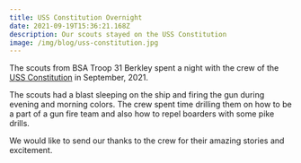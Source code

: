 ```yaml
---
title: USS Constitution Overnight
date: 2021-09-19T15:36:21.168Z
description: Our scouts stayed on the USS Constitution
image: /img/blog/uss-constitution.jpg
---
```

The scouts from BSA Troop 31 Berkley spent a night with the crew of the
<a href="https://www.navy.mil/uss-constitution/" rel="noopener">USS Constitution</a> in September, 2021.

The scouts had a blast sleeping on the ship and firing the gun during evening and morning colors. The
crew spent time drilling them on how to be a part of a gun fire team and also how to repel boarders with
some pike drills.

<script src="https://cdn.jsdelivr.net/npm/publicalbum@latest/embed-ui.min.js" async></script>
<div class="pa-gallery-player-widget" style="width:100%; height:480px; display:none;"
  data-link="https://photos.app.goo.gl/Uxs3YZk5aWHde7TJ7"
  data-title="USS Constitution Sept 2021"
  data-description="190 new photos added to shared album">
  <object data="https://lh3.googleusercontent.com/pWnWFE3xnqZ4CNZg-aryiCCtzXG-K7NPJzqRM1fq6117TEDS9mLM_PNw670EVeK2zIa96ZrFPF_vh-vmkNHJ4IzhPXm-srCgJ3p3Tc4y2e3sZ51GrJSnvnhMdfByBrsE0A-DysYZ84k=w1920-h1080"></object>
  <object data="https://lh3.googleusercontent.com/1VjUEdeDmkT0bsbrrqae55t2MrfIkuVDkZH1vPI_WB_ph3vJKK0D990eZVj3RIoEGZc0gdg4YsLPQxZDjt0MI_Tt95gzol_CvDdOel10wDu6Zwd5Ia0CvX0_ir8oLaVylN--tytuMaY=w1920-h1080"></object>
  <object data="https://lh3.googleusercontent.com/wdvSArdQjF3GJQOihWNlOUAuhOvrHS2EJr4kKIl3emYEA9QjLXn-0B-D7te_SW2mEumeBmR7bSFyfdDTQCsDAb2wsRx5XcF7hhfdJh45979ip4qi_VnjvCcXEf7DfUZhXLB3bl55XLs=w1920-h1080"></object>
  <object data="https://lh3.googleusercontent.com/K7ggj9Mcrmr3b9nmrUuCqpLNAD57TlxHpxOKLV1jRhkoBv-GPl3r-L-bmxqFfeoQXyeEma4n8A_RWJ9W8sBd1GdheoW0cYbPo2_lMZvBBXPqMZM3HoQNtRNm390XG0wOHfSPjrvXcRA=w1920-h1080"></object>
  <object data="https://lh3.googleusercontent.com/jQEuqEkyTZCi-5AhJxIu7zNYZXJ3GL3O9YvF5PyjnwjdQd1AKWThjGroETV7Y2-jWHx-1NXywkREPMeiBpMVL0Q3AB71x3sDaIaK-2yMxuMS1b_d76cV-hrmXu0-OphW1e_7JDy1Rwk=w1920-h1080"></object>
  <object data="https://lh3.googleusercontent.com/FVXtNEGYYnjD49ZnIDgbTfl32W88A9VxUpZLdOUBLwA86rT5jLWZ0Cc763UtDUWVUQgWYvXINbBLwofg60upgSOx6D4_vkvumvUP3ILh3MUPxQr0T3UTyxeqjCMlVdduKHyn_Bumw14=w1920-h1080"></object>
  <object data="https://lh3.googleusercontent.com/ycyw2hR0nmARmWbv6KkUF2x7tbU-UCvN-xhGqDLrRAmo86qh62E78nTeKs_2b6znEIOme7kHOWl8T1Xn84NfUmsmCBu6gZgSNCJ2pQJmrwTOF2-xCFdtuqJlEVNEuQEFkKDslGSVzJc=w1920-h1080"></object>
  <object data="https://lh3.googleusercontent.com/8wbZ6EDUDsUGNyAXya-Qj2CharuD5WxXsR4SZg5S22va0CFSLa5OqOtm1RCOxc31cqfSj9InYvIdGwM52rYxvPxLBvS_UU6snqxN16MhOSdPD1SioDjttPaK4HkfDEY1RNx_JDEmmZM=w1920-h1080"></object>
  <object data="https://lh3.googleusercontent.com/2WinUh-xW4g4IPDL_EHqNdiHDoJdYgfhnoz6RRvheL7pUpWvqljpXVa8qstzmSn6wfK8BPFzxN7F3q8WWIwx5MAllfioE__oefs-01znlrbf1-z005SO0iV7t7GR1p52mrrQg7aUR_A=w1920-h1080"></object>
  <object data="https://lh3.googleusercontent.com/a1PlYneMWK_v7LR-Zkbsw4K2N6hWGaQA2NhU8drTirlPBkPdPrt-6NSpQ5JLVaEWCKpgl1ezTQoHpEc5FWxr2BUcmv6XErnOaKhEfnznSLbKZPv9vxY2YFARHnr8OZ4vB9ttqn_QRSk=w1920-h1080"></object>
  <object data="https://lh3.googleusercontent.com/6aXzrBBr_7aZFumW_vXsjS2-WHxPawkVHTLTYaXA8J4VPKImNRFL2sSDtO20j1yqM3r88Tlxc1aJoUNDCy4ALCw9wt34RX_w0i2vlbYustMiiWmPvjSffd0G5vz5RoR9iQFA4r4CwEA=w1920-h1080"></object>
  <object data="https://lh3.googleusercontent.com/ZzfSaPSJWRGDUDkXNTaptrlNjh70_aYk5eKuOhMbMwXHQOsOcNfqmw2mV7AqqCDQOybfnA00Nc4icqJ4DFRT74Xl_GMEoZNj0R2v8lLdfOKMr3HqsGj9cQRsMUHFbg5IlHMg9EubHU4=w1920-h1080"></object>
  <object data="https://lh3.googleusercontent.com/hOGjPXH7O_36ir69V4QxlOAheXI1Ajff1qdbVzSowuD8EPl_cE41UNUqmTfemd-AVqRlIg6FuxyH8TDEaROkwMMT2NekmKEivxdAITeAB5NG8Mvun4aAmVw06idqX6QnfO-bggn-j0Q=w1920-h1080"></object>
  <object data="https://lh3.googleusercontent.com/pyaDXpofyCbhMkD8gqhbLrEqvQBKE4_dJAngZT-g8I8j-3jrJF8MRerhrOJjJg0mmie1jneOSIgXjD2wozj_C5cc0pAcqlOrb9UIelbFtpOLa1v1-wtHtcO0NOIpyfMfR6TKCf9i6Cg=w1920-h1080"></object>
  <object data="https://lh3.googleusercontent.com/Tdlwg_peZdeOlv60cgQ1rID4uxuc66vfeps2db5zaGGgSrcspmP3AoMTdvYOOycHzWKUALfcjiNbqQDOQ-UpAvMLifGKrq0pfpd_NZYZwZT0ufhxDfRHICr27o1O6uTJ3lCc0eN0Oq8=w1920-h1080"></object>
  <object data="https://lh3.googleusercontent.com/2dYvyKAWAAFUTdQ9M1_7BoWOSjwClOmok8bfLIg5DjfFMEcgaQsyAhRAmbRcw6oWZPAdjbLSSIkTVlLw2U48EA9paNKBWJ1mqHaYSDtsy-cUJdoWq5vAXfBmFnL-f35P3Fm1VP35owc=w1920-h1080"></object>
  <object data="https://lh3.googleusercontent.com/PvQd27n1ffeodQiDWoHwGsxwDw_nU7tkyUE2NbxnJ5eGSxfCPn-hm11ao81Z7H9MGNFpgquAiX5CxdhZFYDcVORpQn3j7VtmqoABUpI707QPvlFobY8LYZ01IJr1bSc5tRWwMhOKM4w=w1920-h1080"></object>
  <object data="https://lh3.googleusercontent.com/ygJqyRqKgbBnR4Yp5U5-2dTlaEBlIGnP6H7NKyPL4x54uUKLQ1nMyToY09zeyVAtwryrM4i0WD-0kNy_w5dOwO5PQBfMCQgT0F7RNKhnNZY8zICTMguk1Wk3hXePvOEXSIhs-4CV-7Y=w1920-h1080"></object>
  <object data="https://lh3.googleusercontent.com/9DHaUO60HDzaWt61zQ1jnIZ0U9-yjmqz9o8awythVYySpN5eDadipgTG1Ui4dXkKPe2Wrup8P6HAJuMpfnMfTPR49RIZNUqgudlpyydON5mChePB3qv8j-hVzyynYUDlDrTzZ01UN-M=w1920-h1080"></object>
  <object data="https://lh3.googleusercontent.com/b2M8zp7NFhYkpZ1nUad7Edt_-mSnkt6JJUhXOml-0Ko0RxrZ6B8Ybfi5Wnv1O6Q5cHPdzIyHulAQijhNUF2OanSHn2eUlEfn6gf6NE95PJVZFytJHSrNm6BSbbQaF5RBUOUHOFXoaak=w1920-h1080"></object>
  <object data="https://lh3.googleusercontent.com/Xcp1DsoQ1GqQ3DKOhiOiQfx3l5bt1_tpab6pHy-TqnVBRtWlqGD7-3PWpVM6wy2SN-pvGMtTfVU-lM4asCTVuaxYTWttsd5lKGss0aFPE2yhHHLk_Y539qiLNXa0E6Peu63C7mXqnL0=w1920-h1080"></object>
  <object data="https://lh3.googleusercontent.com/AxD2UO6msQ-7CRbNeq7EnMfizl8LdtihwO5TjoX2nQ-EdEQR30-3n2V59vXhopKzdxE0pphjQZGdeTEhZWdxVjXPOum-qvZG6ElPVkObrbXmndMy1DzlU9I9V9cgD5HurXXWl0C3WM0=w1920-h1080"></object>
  <object data="https://lh3.googleusercontent.com/5iVna4CpzWpemskzPMdRP7pzgaZNVN2eu7wsJ6JvNfgjVzVQAz3IyiLt6iAgbaNXq_llix2JQjYQyNnp5p07eErrczbWhXYdtnjaIThfTxz6jgVaFHod0UPqo0o3NvzlzyalBDRfi2E=w1920-h1080"></object>
  <object data="https://lh3.googleusercontent.com/ElZZ4AFDX6luPehvH7Wu7fZpM4j1iLHILhhmoUND4QOscq8zJMGexge8rMAk4qRvq8f9Evh8vkKM4uQ09Bry-KHIfvAdYymF_tYHIxKyCS9ucS1Gr7CY5UIkSXVdfHsbxuQbUwA7UVw=w1920-h1080"></object>
  <object data="https://lh3.googleusercontent.com/R3eDiy9G5o2WeUNdwsegm0fGhwkG98-CYg32jBvYKH7-53EwsiT70oz4dnWN2LfB1Ks-41b5TkZVErIvjcn27Frzi0IXV9P711JmWoTJQD89mEFem0HFnkK0cj2F9g5ibcvsdTYoyZc=w1920-h1080"></object>
  <object data="https://lh3.googleusercontent.com/CctWpeR1_dI4REstSFwMhP7T8VJxGH7TyzvWT2R6Z0WoO_a5JjiAqg1GciJFx5ItcRQxXZ6t40h98bjXwkSi3b4ofoM1GpscQeUhP0L-NqDEFg0Z5Os3-Ww12e17h5Twd6us6AGomus=w1920-h1080"></object>
  <object data="https://lh3.googleusercontent.com/KbUPEXaOWBWLRgqiBQJChddUdiQzK_vQNoYlknKxwILQHW3S5x99K27FZtmE1Hr7HVc3mxtcHemLYpfSSACzdecq1FA54ZLRHalotLOhfyNuMnI1kDfcMvixO93thDvFKgN3XkX6rO0=w1920-h1080"></object>
  <object data="https://lh3.googleusercontent.com/R-yrjghyEvDH9Ib58lwpW1dznPSl9F1dtIDgRxZYYuM_wIAMX5hRLAvn3eCCK9ym-Hoh7qlycacUoN3ZQCspSbFo0tnNYo77qmCOEw8cKSiSy8CUsWZFBVN0vQ0mo9sCf4B5QBynxpk=w1920-h1080"></object>
  <object data="https://lh3.googleusercontent.com/NVebV2qi2kZIvjyZ6qb-zAUUksgrz9-W6iagil9GbYPB1moi_vNrcdtp1P1Ry0PIeItsgkgRE88tDUiIQBSkPIYUHvYEf8wnleTegRSjEAAVv4QHRJ8wr_x2V1QNkzb2oCBfl4jvBtw=w1920-h1080"></object>
  <object data="https://lh3.googleusercontent.com/gV0EDOH5UCsyiscqlhQj3FMlZBSn6W6w-TcMfUAzsmNVeFDy-y2kX5JQOyU8laCldjCGYjCfeSoUY80Lj-LIKVNCyiVVErHtVKqRSvBbjhrcHRzjKBUpTgYARqJhRqCE7xs7e7Co0EQ=w1920-h1080"></object>
  <object data="https://lh3.googleusercontent.com/G1H9ad3hK8Il8tJOKwyNSEEKeePVwdFNABq4Y2Cbn_L_UHipWmXhEfDfWSG4GPLUTA6NCCzNT_gfkUojuSaly10Gio1DcL6LcKwr3PnUeVw74Y9My-tSUZqKObN-Q-cgLhGGfZGs5Ps=w1920-h1080"></object>
  <object data="https://lh3.googleusercontent.com/KUNaXsxL0hJbf_I59e_dkIX1iDjg5dbHGBWFN5z2T5z2gB9uLyeaNfwRs_On0BBsGXXI4rTkBd6mIRopjCOEbwyRG41-UY1WC3-XRdUIa3Ya1MF6wMMFuwehbbXGkWTBpDBPJDDjkWM=w1920-h1080"></object>
  <object data="https://lh3.googleusercontent.com/b_aTGthDgtHRDpt2DNTnm1pYHh5kU-jylYmw-3HVc2oADHcZunQ_SmqBZ5q7TK2PrGDOwMLDIMVPWnKUQgDwdKJAhkwBYD3Hqz7wnMgXpGx_4ghf8w4HVNvg62XHxkNEUGWANLrSMQI=w1920-h1080"></object>
  <object data="https://lh3.googleusercontent.com/nkYFZ9qOlwOdqH8LaQ2oPeULq3-s7BLIwO0XADKBiJbrCvNKVHXhKNbEqYNcE3nYzkYzUz4lt5bKVXyr8qL-_zAjuZeqtofjRQhuyGS4-ySW7qxNGrkikbiPwlNGjVMVNtopJaL6nNw=w1920-h1080"></object>
  <object data="https://lh3.googleusercontent.com/468hkOYjfVUsYkacAD_0qtcFlMaAqWyDdlngVTLLsZLHGCIyW4nIUAkc0R7NCxaiKNBiKoU99XeM8LH3dGhebRCBdLbzIAIY6n9Vt-Ho_2hts-HmiU15Vulg1_hxpX4n3XlzyfF6p5A=w1920-h1080"></object>
  <object data="https://lh3.googleusercontent.com/UcLI6p8_kUWPkihTjIRca0VNmKZBfZ0yzj_Jy-zi_klrHz8AQx0solk5lOnSGCRHSPNswBCdUpRTtQ-GoWLcmJfMm-QZI3O-tiu5qGORXnjmW-oZjZvVu5TX_JehWRIX7TC_wD_C2Yw=w1920-h1080"></object>
  <object data="https://lh3.googleusercontent.com/glQt_q081iQxnPrIInSLkmj6BZAYwyiU0Sp5Fe3-MKuZmWOiExuLccHP4Gm-TU2MVOpvWoK0u1sIG7YXCehPIHhPLJPTc3Ru4R16FDU-jZvDSkLOMZ4VUuOuPKb0rLjqyvCkBTHBjoU=w1920-h1080"></object>
  <object data="https://lh3.googleusercontent.com/YTmZ87d-N7xJ1KcPmyb0bWATrR3SflhrMFdEsABSrNjzNfLEYIbYpF4BfV0kCgW4QPYAHFl7YFmkSJyQWj7N2-j8Gr6XEZftPskrw21alyY2ixgQCkM73rj0pkforDIyMYQq62Q-g3s=w1920-h1080"></object>
  <object data="https://lh3.googleusercontent.com/HHPqbxbE-9FXAu6M0jwH2Weh8OFPt_GgBfkeVaGii7qct_t6gssA_j5q9GpICFYpzORnBQ3LSCHmFfqB03v9Go-6zbyE8P9DioIRHsZJkjWHCP30emy7CBcMbhVhDI7YQi-JiDSaICU=w1920-h1080"></object>
  <object data="https://lh3.googleusercontent.com/SLyIAo-E8_0ykPSoRvFy3NVlnkmJgI827WOVOMYDSwP0MiSV3K8aFMY4WEYgBHEwooeqwPnUyKx7Rj7k6gC39Cu1dM8rdh0bEP0neoQ6cUapSIL6QX0Z-0jNJzbTF8C1xBMi3NlgbRU=w1920-h1080"></object>
  <object data="https://lh3.googleusercontent.com/GKb01zqVlz0csaLkRjt1O2R0_7jdlimJLpotCoySh612Vld3n-vyc8k9Px6Ngfgj1hWfeN4h1A9jKCXPD_1JmzqAs26jPlA0xRTubxX2e5N7x7gAEl_ApI1pB3oODPKnK-GssiFH0GE=w1920-h1080"></object>
  <object data="https://lh3.googleusercontent.com/MG2eewqLPGU9Q3We46eLqg_MkiaAYhwlcMOpKVUNQH-AXb1svFrHYViazVmzKJyPbaRhwVUoN2S2Y_wDF5J6wjerfSN5hXL7E3b-KJrJ5Gl94mqSXRws5H9QrEFr3PciQPAckWWC-Co=w1920-h1080"></object>
  <object data="https://lh3.googleusercontent.com/hkjFFdOIrG9wXGcotqEnFKasRMOhlu-P5CKQtMg_kVDHf4_cmNKni47MfGwAwhkkK4djO-TjpDfD0QKgbWPid0XGMxQowTTKF2tFwqVO9DKZ1hBlKIx_A-qjnJ8U2PF3_2UZm2LdmdQ=w1920-h1080"></object>
  <object data="https://lh3.googleusercontent.com/EDow1WXoupQjjDwLn3FnDu2CeOIOQYFWfU4tZvzn-FMQzqgML-LV2sRqF31GW5OJN-mjw5hm77f7N2DQzJPJDHCTEVPxI8wLQd293bnMlQC4er-JR_amEQyj_4HGO9eSxfvWzJHeCIs=w1920-h1080"></object>
  <object data="https://lh3.googleusercontent.com/hMKYUjrNBCbFL1afT8Tc2HkTWv-dk_Iy78QDxOTK0qsLOOFrbw_kXevtBIQlE3KCaIR-Qxp_r-NIXEqQW0DUDZZVT__Aky-LN5Pz_ueVhiikTHo-CF1qyrg3xqw4NvajyUkaIe3E5hI=w1920-h1080"></object>
  <object data="https://lh3.googleusercontent.com/dv930MNDVREMBtg_KuOyfHTWF1UIc7giSfz8NA0c1o-8DJVz-bFzk-xk6r_53NYQu3xyG62Koa933wzLT4IBgWrkHqG2rOzoYQ1lEtaQsOvQR9B1yKW-q9KyoiQZi9tBWOdDhD0dYwU=w1920-h1080"></object>
  <object data="https://lh3.googleusercontent.com/W8Y8rGNK7fLLHti9lrjShIzdaOQsCfA7MS0FNa_C_cetT4QfiMcnm10xVScTtyuYMbBCk3tZ-Oq2ZuAiEH-NM9JWf3G_KfwmxVk_McJaZdA6LC0qX3wqnmb1GF2nlSFuURh5-wTH6eQ=w1920-h1080"></object>
  <object data="https://lh3.googleusercontent.com/fYTfspoad1AuBh6O8-qbiW8X-MpYiqrhY-obziZn1gHgxVC6KxybxX2Cq5jL7dRItGVPTjgGPWUccHsgeVLPwEBUZPonkZCh2U0aDoZDoghUGzH-3sKN-au3yAlNsqbO5DW6Bqk9sG8=w1920-h1080"></object>
  <object data="https://lh3.googleusercontent.com/zu9g3idyXV_PnUwpgyuoPLNDLbs6v-7wmMC6-sacOkBLEI7CHss8Ayc6e_CeDJMC4hlJEOxVQdkY4UmgwYd2Gl5w80nRBAZxRziR5aPu6uNy0Gt3hRejTeU-5IP_C1t_zWgAtrJaVT4=w1920-h1080"></object>
  <object data="https://lh3.googleusercontent.com/r1zkQfDxC0_08h2Bv6j4ZB4NfCioDfAfRh9mso2qWVLwdktgVBIJwo8ua9kuNLA5_SZa6-P1hSEROFy6nM8PkLOnUp3aklcSyU1IXzuxOIl-o_OBYS0dxoEz5W5KGze3VRGk--RBgzM=w1920-h1080"></object>
  <object data="https://lh3.googleusercontent.com/J6qZBT4NRqEkFHSc7dZ_4EVhnJpZSqwXAHisAGkZ6NRwvglW9WODI1JSzeRAd8XuAbuoeDPXHsO-9uCnPjJOGz49wcs2k0RYF_SB7TDUuBvB2PD9dVkcKNIxhavMshr210LNRNVEbbo=w1920-h1080"></object>
  <object data="https://lh3.googleusercontent.com/g1H1lqTBv-nRH-G9wznpat0B7LCPz9Ysg_uOL-e3N10NmqsSh4Q8DI3OvyZwjEol-ZAOLoIpOxqmvalFhVW994GEyXvaRFg3evkpMC1cH76njfFCnAw9wPpGPiyOY-DqPbqVnNhNDJM=w1920-h1080"></object>
  <object data="https://lh3.googleusercontent.com/WmvJ48ueYqexHF0ofOaWnZhQT0ijbbD3PT8N6vDfu0lcYyUyZ5wLanryhKXDDt_hRF28KdlfjA8XqfdKFGzV2rWYav52HStyEGNvEXJSVhes3uQ5dinG_mF_fcavaESQeGTG8W5Sse4=w1920-h1080"></object>
  <object data="https://lh3.googleusercontent.com/FgwNNIiL8hz8UfuYkaIbcUAUn1ce5PXtzbWzbFdIEqOSpWrsvL6Z63iYiPQfbDZIGKkdwUMuFqotPZxkLieCsDyUYwXS7dWJ5TUk-cYWdFDdbiS7MNB9cNSeAAyOrnqDb1-x_JicR-o=w1920-h1080"></object>
  <object data="https://lh3.googleusercontent.com/rS6p3JiS_5FqZU0IlYr44xmF1XbHuV6qKD-IM0lgHnJN8WqbGOCuqcn4yaacSeF7hVMz0uHt72OTGMdkXmyd44fgvvGQIxgtIYAQ6fOoKoz2jf1CSuFQFNjifZlAEppI_dMJ3azkGVM=w1920-h1080"></object>
  <object data="https://lh3.googleusercontent.com/dt8u8PBRFJBk3DC7PbJPM0NvGOfaRujs63es03QgwArQjWbfCiqHVxerzOgA-E6u4Gt6y2Jw3mKPsaLfqki_Wfy0t2uBQ6h7r2vB_8YSRNTGSBPvnXGqrg4NMU46-p_b7w7Hd-MO5gA=w1920-h1080"></object>
  <object data="https://lh3.googleusercontent.com/8HTYv9j3LH00eHFaIgkm6SqzFVKPRyOzkLf5otonqMY6MRoyDed42h31lRNVYERDNQYclSW-RN_O4bMz3yEyv0vB-LHUPqZqSGWhJSEHHIxFQ1f98_ZNfuK8ZZhMUwTBKLI2rgz4uO0=w1920-h1080"></object>
  <object data="https://lh3.googleusercontent.com/zFgB5F_vJIWBh-7ib0pSxSy1Mc6nw0UuMSUGL2vlGONeS0fY9J-sjSRge9-N482FG0sDhNNIOZd5QWFLx1hPAjS36DkfLPWnpxJNFKIrmcQgRHfyA67b_xiMmvcxATaSvvf_ZV8enZA=w1920-h1080"></object>
  <object data="https://lh3.googleusercontent.com/Xn_D4oi4l4pSuj8tvtIsldmCXAa0jcPSFPqgrFp1RQ2_LBY-zTBegu6Ru3HX114ntlZYDudcokiLY_vWKpIxN2BjYVzkKxN8kL21JGVgPZXBppO5s6k0TIuqiskAI6NwVxQn7W69LOY=w1920-h1080"></object>
  <object data="https://lh3.googleusercontent.com/aiMFMODUG2bsD7RKNY4sld-O1HNaEQKRs0tLlvfcIAg5ZIt_Je4-NjaDiDTKcQKKFXQPYG-uoSYCZs8U8HScLUOk0s4hLAaAeIM75Dx_7LjdbT2E1ycNKFB0jeoTc-KnrmZa6kGrb3I=w1920-h1080"></object>
  <object data="https://lh3.googleusercontent.com/BAvDc-Jw0-XQv8v1ho1LlTpC9907R8AHV4kAxCR3HAHAuDsOOfudJ-GA34hZG-Wf9JacDxzU3_LPHBJ-2Tb0l13OnnBc9h52vBa8grWni_CTQljE1EUMOK4WxkI4oSsg99e-TA8yx6I=w1920-h1080"></object>
  <object data="https://lh3.googleusercontent.com/wlburNK2w40pFc2LQbrjsAGoGXMjaH5VTtvH2GCxr3W9p8g13TWhqrDe-dpXW-rd5Bb1i2aBhg30Km_TB39WL9SqGVm_QQ_8Ft7rsrz6Clzw9wdfHdfpYjRM0NOgV_uFvokCwf0tz3w=w1920-h1080"></object>
  <object data="https://lh3.googleusercontent.com/VBkrODIXYKxF-8saqBmGgpt7cw-n5mIhSSLDgYru9edAjl9o-ry18FZlX0NHevzuzxE_VU7z9_gUfzOcY6Zzy0dI1O-6ee5VoVM8seI25N1F5CvIdQ40r14lAx_OH0Qmk5aEp5gm4AA=w1920-h1080"></object>
  <object data="https://lh3.googleusercontent.com/dA5maTGT2QF86zWTJHSrrWA2dOFdxPLEZxoOjFXfmpFfAXuU5a1XjX-mMgYAD9JF0TWIjCsaw6KMb1TqjEGkDRtGru1RD8oYFzVMOB9gbc2iv1fRuwPlMGRXdCrPsgDfFi9t19wSxj4=w1920-h1080"></object>
  <object data="https://lh3.googleusercontent.com/55yIGHT8w1SUzByvV3cFTnh20KXogfDv1LLvzjXYYyJ-idu3M1dOtf5teoAdYucBTi7BQNqjzDHHVM3_31fJYTFmi_nNklGNqADiSckxCJjFQfq9W4Ttb_edcH4c0zmcpmtiZ7P724w=w1920-h1080"></object>
  <object data="https://lh3.googleusercontent.com/jpatavlpA2lCefXkZvMCThOJgkTz-cNVPaISup2F-w6BKUQ-1wFYxgw0TsNeJ6L2pfo3eteYWaNzHTbexxqT9uFgqbIwkM-MJksebqTXT3u-6JQZOXEEFKl25uzYfztTVJRBOby1Z0c=w1920-h1080"></object>
  <object data="https://lh3.googleusercontent.com/uqBVe03ZRjgi6JZuVRgfIdroRhtuFtE1C3FmzeNexOZanoeGsD5OXuGDnjTNRdZvo45v6NnUDjisT9yHOwfcRq-Y3swCK3av5t-FbiKCb0p9WpwLnjXGKUhOhQCGs0JPEiSASIrGOc4=w1920-h1080"></object>
  <object data="https://lh3.googleusercontent.com/kZ_0oAjFJdLEbI8g60qSN4a6LSRZ71owY9EHtV_FYN_lt2uyBbYBaKtNOIKMGycLik0DMZ_Pix-mOJAXjvBvnpNCzv3M-CqPl8_qfi8gp2vCtx5t4SeVxg5_cLjbH-0s10hSLKHUYg=w1920-h1080"></object>
  <object data="https://lh3.googleusercontent.com/s47sI-ttT-3JmiSyRm_ftSebubwKemndXZCJYB0fBI-sX7RSTqvhKU1DkdkElauFr5yypATOpHe5NF7P_efDfNNcQBHlZtUXlJbnceTuXlEYbKbzJFRmpPYqx7d8_fuT4VAl07Iunw=w1920-h1080"></object>
  <object data="https://lh3.googleusercontent.com/BRwopQfL-Pkz82fLqosbTTkPDOlE2KLowc3Rc65jaGifHcs3QevV7VYaRbdVfFNHe7oZweX4GDSxiYwHirG1evEVIyW_ZbDPjxOhEYjWT-Royt1RezWrhGINjpruS0GnGT42F1Y67o8=w1920-h1080"></object>
  <object data="https://lh3.googleusercontent.com/o6wgFjgMhywwwp_onSJuCEg77LMJ5Iq9DAQxS-EcZc-5MORo3yZcj1GV-RXQLqm5HPf728UQqqfPi_VRNusRp-Vr_kPGrLA1brabqVU4FSSsmmo_IOSKdZbKLMQhU4HYWRH1Vd5fzhI=w1920-h1080"></object>
  <object data="https://lh3.googleusercontent.com/QeQb1HmOss-1BFBXo3s0cZh4dBdNJSLF_MaqkbcQRuyJKNh98LxstxMcgNmmJOEPfILG5hga5p_dF_xNh-n7Uv2bmVQTbok47GVOpCgn2ichFRvI5KkI9WqE9Spe3pibUPndYcfuoe4=w1920-h1080"></object>
  <object data="https://lh3.googleusercontent.com/Zh_ICsMX4811niXDYLZX3r05Eo52MFvlATh97_bDA8VLaT6iKInpQX7QgmSET_UmNNBbxtJEkwD2Hx9595gSLSjzzHNZgpydr9j8NM5hq_69tTXNA1kdvm8LVwCIhpuFNqPpdrp2zBM=w1920-h1080"></object>
  <object data="https://lh3.googleusercontent.com/yLjs2mEnRqWs-pf-w2O65pUPSLOh3PmB9wd-KKuCtXfjCIh_Z9cM7RUyOd4vto0IKTGbwpVTOZ7j74VfhUfWXFupMivJ8AOMlNODyio7hIAXSKvajmhWSBrsRzKVJHKwyT-lPXHx_8U=w1920-h1080"></object>
  <object data="https://lh3.googleusercontent.com/PTcmasJr_xSvAjFGuK7OHtzshXNuETJWQVX61IVdemYd6T3lYA6KG3QNt9aJ-xO2YHeqHnNKTDg8cGkchCE_kekQG_Wsffp7Twy6wtt3jkrYB-Pihw13xpiKW0_vQk5zqhg0l3G4c3Y=w1920-h1080"></object>
  <object data="https://lh3.googleusercontent.com/4PXFpqNRYiMUoiNxNbksrjCcH6NQ1b8tgfdQtTV_Gk4S1z1DtiTkDeJQM6c_1lA9cmeSLdVndfX6wQqFk6JsAAxLUrLGV-yNkn4Q3omuGpdyLLbaY75UrtieCrSsV-6FEReEKKEkZgU=w1920-h1080"></object>
  <object data="https://lh3.googleusercontent.com/QQ2F6Mb3JiXR--Rn8eIr_E59Z-YlIOTFXUcZnUL3Oo5yUzCLNY0v-l43leKl6WxSZlaPRrs-CKwxoRp27BHjAQwGWVyxlfmMBOSh9TX5442W37jbFjL3j2yHTdRIBNQg_Ii20_UnC0Y=w1920-h1080"></object>
  <object data="https://lh3.googleusercontent.com/Gg23IBaNmTF0-lUJNIcYe-Ihmez0IJw9_43lxdQCOZnJDU_Y9GvcVtBZyXYoPxBBIrTLf5vRs8C6vqcjqGfCMAl1ADia_tV4AAHlBqLm3LRiwLV-tDtG4_QcH3KpdkMTd4abr5WXxOo=w1920-h1080"></object>
  <object data="https://lh3.googleusercontent.com/WGQ_6fzvpbYYclYd-i2aXX_VGTLpNB8yNPB-IhgDrKKEgWhtTp8XC9JbHMzXAM6ALk352dsJfrgZArwFtB5uN8hFroiSM2sKNw0afodWGsB-ordGSFIWha0pF3g4CWIqumgom0Vmfbw=w1920-h1080"></object>
  <object data="https://lh3.googleusercontent.com/c4Z3rlLT6_r9gnyHAAGhS2WcpopOX2Pbp_kpLJs79C3RqbGQzXdanqHHHIJ7x97rRx1UjjHeC2dalsKCjujkEa-E2Dzv6UfyPyZAAa4ADQPGViZw9xyD3dz3VfrVhpn8Hx1_21fEtTc=w1920-h1080"></object>
  <object data="https://lh3.googleusercontent.com/chh_70jQW69eYncl5o6hK08EE7GWyI9a6MGOrJ92ETt-pMFbekvCTS_DuEqarUAt8tl61LrHwt_khOl6UpPlbsEw0KawcBbjU8rdNPS6luL0UsNkNq-GNlAT4k5Zns86ek_nttBisGg=w1920-h1080"></object>
  <object data="https://lh3.googleusercontent.com/wMOb1X8_cR9s42ARLkq9tJWLl2oMYF0vN8fYUgKVW0P-ty0g0Taen94Q5fgaGse3cQ6s6rR_X5w5VRtNgRb3mb-6iU2S6JZhdD62siJ731YDVYyGD_08WSbsxMUieiAu7zetyQaeaT4=w1920-h1080"></object>
  <object data="https://lh3.googleusercontent.com/C7Ufy2jmD_DzdIVs_tpSQkZO9uTmZC8HPb4_12dTmlX73rovWHwdZGKv9iSqClv2uJ8Nui8my8gW1c_bgDqTU_2bT8cxUwB10TEdJMBV7W25IB-B9OW3u2hxh2UtIm6GhTOrNDPiCS4=w1920-h1080"></object>
  <object data="https://lh3.googleusercontent.com/RCFHX7gIO98qPUv_U0H59r6rwslB2jAONk_KCKUpqi_7BITPIHc8VilUnvsnfEP10tmpxFON5ciFXsq9xRIpgkTAfvxHw7WaYUceS9Ghltf_YPorhHy70cteeHXKNLkqVbY6XQYor_E=w1920-h1080"></object>
  <object data="https://lh3.googleusercontent.com/YuNu959Y4hrYdpYMv5tfPHtQf72ozY0uBIz_iWGdWRzRCSLLp4IujWG68iRWJ3u5EevUnbpCAwqYEi7ttrXn40GdbW5ZwPuFVcuTZZBKJUrJviRBX8yjJ_1OGfD-mLIzmvUdbJuetg=w1920-h1080"></object>
  <object data="https://lh3.googleusercontent.com/RYbaHlR3nCFxvhq9uton2v5s3RWuK8hrh60NmivmCLdJvDYCyjMIlzwCpcudAOAJYo10KbEZzzOF1gVW0LK7w_wIXYv_KzyDnTreO_eDb8oVMbJD0xej930OSUKueRizuSwsld8JLFI=w1920-h1080"></object>
  <object data="https://lh3.googleusercontent.com/QRW-b6rK2EagpaZebl1BcU3A8ByW1bw4NJjwBU4h9uOdvX6DAavph-tF35BhjX6T9FtlvpMZHOnd0GRaBQ__3DrPCYZRuQA-v1YeZCpW175OkM4faAOWtlYAKaBCDpgNgN_c6EhUBkE=w1920-h1080"></object>
  <object data="https://lh3.googleusercontent.com/3eeb5mw1lfY2DguYucxglrb2gjKHpDok6x3BWtIMqEtflsc4C1ri8EtBSSh8Kkg9Sa1_ZXYQvkM0gmOXBPLMoUF76LCvWIOWnZUCQjRP57veTL27BNUCJL3dAMUFdme5Fpt3swX-AOY=w1920-h1080"></object>
  <object data="https://lh3.googleusercontent.com/6sfaxP6DKW0aFg3ZcuwGXmHKfcwDbiAHKLiLheKtRz3EJmZVRQzeBJEICJ9x9-JijsfRFMcyWi8yOUIjiG3uzeUSycFyhtxjsjUTEPcVmk7AiraZdPEyZr6jFA0K5ZJdasx9d4Zs1I8=w1920-h1080"></object>
  <object data="https://lh3.googleusercontent.com/Hq_dvLLFIML5POhzsP-wIUooNr32pCl96Ob11P4xRn4BC-PbHFBLeBdD_D1BpNjPHr6uev_31GZeHbc3LVSDEkp3r4xDhLiqnHCGOsczFhVRu5PSG97qqgcdLZxTIY1FIIh5WWGt8Sw=w1920-h1080"></object>
  <object data="https://lh3.googleusercontent.com/CAxluAlbZ5NMBbi7Wfy2B0Mo-e1nB0lRkHPzL_ueOEj2We8hf1W5caol-6ftPeq-Wb9b6lVMyzyW3QpbFM_0QDWTjcJMXTU8uxzcWffQwdadNr-3d3QLfZsf60CxND2mZFq2OhXqvuY=w1920-h1080"></object>
  <object data="https://lh3.googleusercontent.com/StI2rKT1HhUpjAAheDnr-44IbHkHkXmfPiy8-MO_JXnWAo3srKTNbkZZVInAyASwDRogvqBAajajUL8DEIS6--ZU1p0f2nyi6h2_dnzjcJ-vGrecZT32lyyLHRLW2BDj5C-FGnQpcLA=w1920-h1080"></object>
  <object data="https://lh3.googleusercontent.com/X7-SjMCz7yEg0mnu0MjTYcUsj-3QU8EqeCSGnPpnkFSllAIsKDz-Oz7aZeJGlmq8qqYkgu5ZRjrPq_oos_NhQkwhWG_bENBaCmAH3OjGx6Naz6QVL3Dse2xvhJnZw3_YW8-dysgf6DU=w1920-h1080"></object>
  <object data="https://lh3.googleusercontent.com/cI-a4G_VRMyxgeyJLrrFbIA1EJXRzMyWKjEyHiKOn4XoDJR7US1c02jzAfHBtM0g905MxhrYovVJ7FnwRysdWYoq8IDjT4w63Hbn8sO9r7JxXfOupEC9iPlBgBs48xG7UyeuK8rf0Hs=w1920-h1080"></object>
  <object data="https://lh3.googleusercontent.com/t_ov-OrGyLmHGPfJII_MqjHuA7u5xVfzsEauZDDQyaCEqSAkYCvxBq7jFlvAYixHUnXvUoRfassdU0Pxe-lQD075vG-FPzeVx2wH6vcpH5qijFwmkYUcM_kE_BCANxiju4Qm4WcRMxQ=w1920-h1080"></object>
  <object data="https://lh3.googleusercontent.com/OtGgKcqQvMvU5hsTmFaL_iJHF7e5mdwhZ35SLS2ko26I6ZVivRrEhsOFaeoB0qpNMM_XO0ZBKAlzepANKKvUGB89m09QsFniOD4ML_TdqGnXmqmJvY8rIuBqozQpn-cazEBfVFeKJuw=w1920-h1080"></object>
  <object data="https://lh3.googleusercontent.com/j298eaGgRJcWQDuQfMg1EU1soN8j2Kn9M_ZUePPybUTYEPiwJSw-dBcCyrlBHgbo3RCyfDI0z7xEaNUdxNht8ENtSa7Elao_7IlaIvcyrq6Dnme5FW8on9fSXbPAmRJbaw4kFrh0GfM=w1920-h1080"></object>
  <object data="https://lh3.googleusercontent.com/NSKHBhr5fu9dhaTiu8T20BBdhEdTOVGPnEttHpDsQw9SZtF_p_y_HHu1SCS0VBuVvSyJXsdDyb17b1e39eXqz8a4Mcg3oy9ru1Arp7oyEcBv2WPGpuVKRQMwZ3UcKyqbwboJ0g1o334=w1920-h1080"></object>
  <object data="https://lh3.googleusercontent.com/b5SpR-3uRQuYkUgXCERqXFiO7AxQxmq3kX0LVwvvpCU10Dp6AXGw_Yotv1D1El5wOw9inKrFC2MR4aW0mMr6C_m1iUC2RYTr51vcrMWK3FVwjmAul2D0-q4O5UtYpPxA2LaVHnB1y_o=w1920-h1080"></object>
  <object data="https://lh3.googleusercontent.com/pn5jPHcS9tRSiHbTDWVBRbq3DFlXHsp66gTPWAt2wGoHvMVU-Obe5W916lsglSh9rMsbFUhDWVaAWT7s-sgctoE7pu4v1FohFTsrC5smK1yJeQsbr8xWBep_k77SaqgZFVAP289KUKg=w1920-h1080"></object>
  <object data="https://lh3.googleusercontent.com/SnL8YUuquDy_LehRl34qEfQEZJW68mxQsQQMzWzkyHCQ9unAUs-D1dyLRb3BXzYcI8VSHvB-Y7h8_HBeqkwVaXj_gDRqcdflNSpGoxP8atZYhqQuJmvmhfapw1sFhf-mNHrrcqZQE_A=w1920-h1080"></object>
  <object data="https://lh3.googleusercontent.com/JSABv6vpEH9O72fUcDTYgi6UFQIFsFlqH4xol_oq--4YULNBBy2dXeOF7Nvq0Cz1hZ1QIdR5xOO4A_MUBAnWUIHPKdbElv5XoB2ziChf-m1TxlXOuOwpBsvlLb6rwG14VWCU6sRggrY=w1920-h1080"></object>
  <object data="https://lh3.googleusercontent.com/xf9bn1_R5NaFokm9X3VgLlbB3dFIxWZD_9UsECMON_D8CfLpnr18zAQXRHn3NLlJwnVFeIiTcZJ0zDaFfX952T0GoG0Ts3U0pIkM-o8d2F9VofnktNcxinZv705i-q8HO-GJ-cUAXIo=w1920-h1080"></object>
  <object data="https://lh3.googleusercontent.com/820MjSgVzOnVVPsoXkWA1LPXK-XpcLF3WBPFK2YRbnR4iRNILzYAJYkNHppoXtrm8S3lsp4Bvynp6TnJaMXeaWSFukUFRYdEHvhs808HKVuUHXyxtbhHW06MMUcjy5-EM8aVISvK73I=w1920-h1080"></object>
  <object data="https://lh3.googleusercontent.com/TfntGkvrSkUDE2FQkb8X6eoJYUkD7wEzbtlua1gZQA2Gd-5cDN0SaDQ5AjsGfo-jXzRxcY83GD32wH8P1xkqvLamTrcFspuqQrGc0UMqR6Ci8ECLnSNCM9JViZf3RzA7oyfS4Fq8dAI=w1920-h1080"></object>
  <object data="https://lh3.googleusercontent.com/yWEcHbh-jTwl1Gx5dH1m8HMp698syIRZmdFCSgWlgZwD4Q7Yh2F4_yGKsJOVSJgiSQukWQUllkn3HINDFUkII_uHi0utEJTfpNZmo3cXTCqGMjkZ5cj86JLX3urt-xESe1Orrqip7pE=w1920-h1080"></object>
  <object data="https://lh3.googleusercontent.com/GT0wCrfx1J062OsvLkWs9HD9Wci6Axnq77czNfcFkHNnVhRr4Y7KCAVEg1NeTvXl5J0LY-qzm4mASdd2IgbrqG64X4l97SUIo_UY7rfo_aOUAlTNwyAWhJRh6vbkGoMF8qK5OihB33I=w1920-h1080"></object>
  <object data="https://lh3.googleusercontent.com/tLcUtrB7hD65FMFyTYctagoTBAX1qZLc9ztnY1di_f9qQdpJqbLvgLtj-j1wiBlOLUwdgtd8oZXRY3LcnkNQcGgzzSTqrGCQDHTPUG3wq1GdkAlyoHwFg211CavKM3oFFRJifZaeo2U=w1920-h1080"></object>
  <object data="https://lh3.googleusercontent.com/sGv2nXC4eqYKKT54AMT9kjl08lhPbEboPFRMaj367QlR_5Zx8VhuUJL_dRGOopCNMRd15NXL34cVxrRHNGcCo_s2efTPgMeU841N7lGqo2amtPy2j-cnIcE5WuocKmsZTB5BuiGCGA=w1920-h1080"></object>
  <object data="https://lh3.googleusercontent.com/ankb2ULd_eRhQJX6wxWXtNANZ9BkLrhIf_5mBKDnnmKzZkovmrPi--l9nJeYt4NSI6n6L_cWvCK6aKD9eEJbReTX0Nce85vbc7cNvixtFmijqpk_xjZ8lQN0vFoz6HqeKDRwu6rUL1Q=w1920-h1080"></object>
  <object data="https://lh3.googleusercontent.com/_5nl_7hpKZQgKkHcID8Oq_8vpn0aRlDRukino1gtRRWaIxsNgb-ZBOXHcTToertccFPJbTK27RPco8-xiHNh8ri5TwoxJNzj_Ruxwi6WtM_xYURVpE7UhsFp2YApuvTXNAh3BnDQpWc=w1920-h1080"></object>
  <object data="https://lh3.googleusercontent.com/acfYUGQrwLnhxAZehChC0Qg9OwcHyZL-05L99Vz_9qP6tJuvw9H93VWasEowwNQ-FrODZXFx3P9s66YqsyqVAhrBseILga0pCKT90Q7U6ZezFMajK02V-rEdN7047N-tyxpwijPP7fM=w1920-h1080"></object>
  <object data="https://lh3.googleusercontent.com/AY-65Ftws6hCmF95AHqj11yQMZNmiiYkHfKAg8A-cIaNviUszhJMYxfPM328q6MplLNzeyUe3bedCo1wxQMQh--9_LaTw6qQYhbFg3V57DsuNmg8vU_Ai5SUJ57Iit2yUGezILFRaQ=w1920-h1080"></object>
  <object data="https://lh3.googleusercontent.com/u_Vh9hqtiDiNw5738QA0yqDLPpNHAAiycdfz0aEJO3kFe_gPDo3dpnNG1Tu3U3B6vQu3elNONC42ts2WOH4uM6nMbSK2VRhUIvhb6bsimlxDDnNGFLGyk_OX6Bz11Vml0wxV2fXE30U=w1920-h1080"></object>
  <object data="https://lh3.googleusercontent.com/iet058u7V0IZrMPwXaPKj0E55T2gnB2ExcQhA7pFHaFdMVWUujbxw2ff8LAnPE7ib43OHP0DIcxHsMJfune1mDMwX9LHoDOuvgbiMQoN28gJ7-W1L6yyyXPZqCx4UHq8DjPRLC6UMMQ=w1920-h1080"></object>
  <object data="https://lh3.googleusercontent.com/iA82yzP0TFoN8tA8JbUhM6Uk-qD9IU7VPh0WUPQSjsVktg0fLHAxwkNl0e-cRyDXF9pgHow6sdhJ48pg84avzBKGLx9HaDpOxsuy6kiaQ6SRmvsG-WNLk86SOpZM5ZvuBCmluGjcR34=w1920-h1080"></object>
  <object data="https://lh3.googleusercontent.com/SUyIaDxyc2wrZBTVRnQ8bHFmr2g2x7HIkvOgnkgEQS8oGfSxZ91fOvEiyXtuhIwuhYXes6YKkI32m3cK1AD7CzN4l3xCQFvQMC_u4R5cEnoGa5RCO4gp5Poggmevh_THZ2Hg5PwGOUU=w1920-h1080"></object>
  <object data="https://lh3.googleusercontent.com/Svk9Zp0K0BhRYhXuVysVpEG4VrGFg69ezwSTLtSBj1XEPn4rcugM8eu907S3PDN01QyeWFFSfvKm5YH0Z9qpDluYSf2PvtYL0a2_Y_vVzXq6EkJ3Zeq-NpCp5n-Eh1M0QKL0Vq9KlL0=w1920-h1080"></object>
  <object data="https://lh3.googleusercontent.com/FDWvLfti6XTfNlPAWY35HV28t8-xvdpAGC7LxLFlzQLB5YmksBrwUZSXjtYM8LWV8_pTs0nwQr-svn0DXVRLM2E2vlfHtViuX9JlymJRY9MK2ZGUW_fYW7m1ouWWPTweZhJW7uKA1rA=w1920-h1080"></object>
  <object data="https://lh3.googleusercontent.com/PrvlBG3PtPhx5IDn1gQtgCNBB-0p0bO4j2S7AhZgi342Os5hZtUNFN8juUZ67BBBtUjFWnb4wG5PojJSMrwVk03qsYH9S0Al23HXD-G0C2uKqzki27OjZfJ27V0Jj9DCcDb7FR3DJ1I=w1920-h1080"></object>
  <object data="https://lh3.googleusercontent.com/uliL2LiGDwA_gN07Vqw7JWRcTBhxQs4RHhd6a6gerVsYTI1MbsZUpz5CMhSpUbsOxXqIhPs86uNtIVtUuVg1D-io3BWCwLWEAhnfHYbP8f7ebgZaxPusQnqok_2n_Hm0K26VBjPPfXQ=w1920-h1080"></object>
  <object data="https://lh3.googleusercontent.com/W8p3Akmse-uSDVjOZjVoPQcSLGETx4aNUaM54uTxr5GLiS8P59WDdXZp1veV_EU3dXHCe1J7xWQ_NoGV95KK3W_XelQZ6XWGlD7GYaA4BPqg8orDAUIhSykyHBpWcdtIWtdsqKgYriM=w1920-h1080"></object>
  <object data="https://lh3.googleusercontent.com/s7EPDtw4A9673CjnT0M2NJ52ZS7MO4SZDl2aLGFNzsmI5tY1fG1ws04Krh52Sl4WB4jWwccjLzfEy6PudWbhL4Lse7tb1pSZxu-mv3l6XeLFbZQ7_Z_4d0q6aZaWvqOWafOPya7ct3w=w1920-h1080"></object>
  <object data="https://lh3.googleusercontent.com/bRZbGmJuaKLLz5e-g_RhFHFs84nee0kKosEnLi3Ahr5rNVYqaF-XCjHG7FWT8K9zwDUQJtalTqOe8pcOTPNhpIuRbUbzmCHXnmqX-KNnRXWohKE4mgMYZs-xNE4LQ69Ergn_4wgfB1I=w1920-h1080"></object>
  <object data="https://lh3.googleusercontent.com/diKLi5gaoolmpxQpdN6fZUqSJm3HoiYxvrRcwD4RV6hC8THUjC7m2a6Dqqf32voF8NW2ok04Ehd4gygYckh2GiP7CMznlvzRPvSO9csXLl6hSbRYFXOlN-A4-zLVsSaM3cdHdU-U1HU=w1920-h1080"></object>
  <object data="https://lh3.googleusercontent.com/mEw-zzCw991fVx3In0_0NUSFn1ap_226EAgehR6bX3I0BbpjkLZfWO1NIWIvw2p8e7mu-GM0DCiRGq8aTolc0ZfdIf9DL-UYIk0cG0ds307PEoMJAYQQFVySQ8pmxlbIGEk6lxuFVCY=w1920-h1080"></object>
  <object data="https://lh3.googleusercontent.com/FKo8W8IQo-qJKG5KSUrzbthoLG-WB0TBqAdZ5xkVpggO5-WHt-GU7aW7UwHSYzxROrRCx55GOkDjOL7oSwmF_G252qcSwTwZ6oSP4nYGyqx2bo2NfhyH_KpX_tzGWZ_ZrcTQEkSZaZc=w1920-h1080"></object>
  <object data="https://lh3.googleusercontent.com/5cUgCl7eTdw32xw2Rc49IdRBDXj1Dtr_Qak5pHM7J68OkZYQT9hKIE3EU36qPUdwm3tAvYjvOXzX2zi4UJFZ_0mrfYxm7VObgbRv1sR2v9t2w4wOvQjp1Ik-NndgAiV5aiG19YZKXfI=w1920-h1080"></object>
  <object data="https://lh3.googleusercontent.com/V44zxK8jAMNjdLjlsJRbCacCd4mSU7yeesKQL55AiZJNiw7tEdkIV9b3pASkPErNELOjS41lxflb6h_B7qwPuFM-SrIG7uXdNEl1ziUh1S_GWkrkpUeY5TjFY1W6CwAt11_DdvBERb0=w1920-h1080"></object>
  <object data="https://lh3.googleusercontent.com/3ex5a6hhuiX2pGOGf407L93VuRV1rXNecWaMLyFNKJDu6PcgNEPiq8VGTCjCIowWHa2-AH9Lb7xQ8xetqwUwvvy42Q9gOBa6Edn1XR5pqtxTLdwrVU__uGJ9hINb6mECYrVpV9nFisY=w1920-h1080"></object>
  <object data="https://lh3.googleusercontent.com/-rj_jdxVT8K_iaND5j8pzuhg32yyw-K49F74awOEJ-GYL7QB7U7hjo2GhhlDoDYUPJdoHp1JZu5-bGchjZWmd_rBabsqnuPpEbBH3lKJY_s9w3QX9tmqVITIQjayRRI-BU1kHkECoO4=w1920-h1080"></object>
  <object data="https://lh3.googleusercontent.com/NGdI39ll8YVh7RcHqJPRmjTulVjZpkhQrakWsEu34aEJokxb9CTzaqqjqhuw9MYd88fDlkTCWMJ-d_4G5O-ORMhEkPVgb36l9QOVkQ7WdBQt0ukBug8GoRXduQXuvBQSubPSHpjSPdo=w1920-h1080"></object>
  <object data="https://lh3.googleusercontent.com/K68vWzOwRuZVjiaDgQlOVte6A2ctk2mxy-6u9KEnyEgkXGjhrTAH0U8ySGKTEa2W3AD1bKvi7RkVIftcm2C8QHi9LmsBXYrHq8y618gEh8xMigeNdWdVXvTZUpBTQ7TdFkA02YLUPiE=w1920-h1080"></object>
  <object data="https://lh3.googleusercontent.com/3sT2znZfyNPYO86kV9QARJFB_kn_0g8eXiKbe4Rn8EJ-150sBwZgdruPeByIouzRwXyeLr7aUm9zisABfvuN4I7leZxocbAUY8q8NRftiK9aLtdW-wNzCbY2Bb_ZnY71nYXOwwS2lMw=w1920-h1080"></object>
  <object data="https://lh3.googleusercontent.com/DFgnFEdKz9I2RERvVvvalU_z-V3Pg_BlGscpnI8atzlITsYtVSBYV-hRufaQFFfRzBzFXnRnWslWVg-CfqkuDS1uBmqSG8KAbUyO3rTIgfnosK79BRisSNBLoSclndorsDeZliXa0Ro=w1920-h1080"></object>
  <object data="https://lh3.googleusercontent.com/XRYBYi2utJpgdnrc5Zzgprgle0xu74bgk9de2eJ_4fLqfqYoZzL2HiobrUFdG9xZ9lqGnuA3DSgliAeqw-V9dsHN7KekE1dx-xXvUtB6FhtUf0rEg4qCYrXeBB4v8UuXgl9pSHaNXFA=w1920-h1080"></object>
  <object data="https://lh3.googleusercontent.com/teoqUcdnKNAKv2eoBIgsqKtf8BrcIey7dyqDLetX17zmfv0YTy06Y4MsscTi_HlAX_m1hmoDSgKDqINTHnntTiJOpYcVq2ZUXYuTgsf8Aem2OXyScVSzOLk3XNnLZ7nNPH_8IB4rzAQ=w1920-h1080"></object>
  <object data="https://lh3.googleusercontent.com/xPOBnw4C8KEtuow0dog_oJsYXYScxER9TpKbRsG4Pn0ES3IVIPzUu5NyCCyLNabKgVP0kBo7rYI-e_vZyQtr1SFMoJdSoMsqk2kYVFPySCvNfbJO-anMew7q9DjnFJypkHQYLnmThXc=w1920-h1080"></object>
  <object data="https://lh3.googleusercontent.com/gYsaEtkTFse3ntR_vqqW3TeFq4ZizpecdKXReNQ5Ohp7VbiTROdR8ykJM-08nCE4-Tw2gWWKlordshHQhaCWBRyC6TnWKwma3riqHIwfJpXsyZDutlO8LEyOLH4mniE1K1kQtUlB294=w1920-h1080"></object>
  <object data="https://lh3.googleusercontent.com/2QI1dIFoQ8XUjksBsZQZi0GrX_PaDnAtzdKoTYgEBi9JOswsAvyWzBo6vF_qVB9_Geap2Mu5BUrpyj0GSpFewpLuFGGaT7eTe-mP07utniKiH6Ff1btB1ROPPnV8AxecgdDbP1y0DoU=w1920-h1080"></object>
  <object data="https://lh3.googleusercontent.com/enJFPmC8Nb5vCC9-XwgKEaD3KyjlgNkAPvDMxRKgZDATIW-24ExDD81tO6IVyXSyExmkiASwe2l3pfeV6HSeYNHKBGhfGma9szJ0lvbqLhVZEDJmX2u3egg34pZz--nDKCprZrzy_20=w1920-h1080"></object>
  <object data="https://lh3.googleusercontent.com/pRa-K9XXFCsEi4Ir7OnQf4iOgFjUSE78M-ibKXXScHifvRtMVrcnEtVBr-a_opHXvoPFF9U7Hrz7N6t-OE2UpggPanonvjEAR5o5jjm97N_h_c3lNOQSrwRFJsfkB1KBXf-IVBz8HlI=w1920-h1080"></object>
  <object data="https://lh3.googleusercontent.com/XWd7rRmq3834RbNBuUIRYR5hlcJxhTnfu5zYrqlXeiU8bCD5x-MRe_bMrdGFSAH9bjHKwx1GKE529PIn7viuAHwycsExLPVjtC7_qCa0__EzOXyuLI2-e7WcE898LVgQcVhzHOiXj28=w1920-h1080"></object>
  <object data="https://lh3.googleusercontent.com/kpJApDF-rYHnSdTYhJPTqVZ7dYrFZUjAlyo5jIVG6Hc82UwSoGJowU1uymxzvcstB4j0nqwdFPkSewwBFsUufnsedppMqhCvbCg2nxHLIauK7cLDFioBCg8RP9mzec6iHWYNrtWQ9_0=w1920-h1080"></object>
  <object data="https://lh3.googleusercontent.com/Y9IICksxIxwqx0CEwfIcqUfWte7IgTVKh_z_6np5X8ilfSHQwZ-JYFc-6ANFvxaTqA3kJ2fv9TgXNoHYgMJkc2seVjwM3tXBk3ShFShQ5Jx7nsC9tZITdIOsdMV7OtE1BfZcHAhpqcE=w1920-h1080"></object>
  <object data="https://lh3.googleusercontent.com/r6Fmh9_fNr_wdR9jlKh69S99sfe68R8zLDRxfDL6hg0YbKXhThUZUHhQ0pMnVKf-GCS22pt7jJmvSVpAr2EvtZM5h6V_gJc6BFFvcCKjVe6NldsNuErd02RqtW-_kkOeX0C3-0MTaJU=w1920-h1080"></object>
  <object data="https://lh3.googleusercontent.com/5oH0MhU7Y3FSeCvFDLJKn9cbhRgaMRR-asrR1DKWAUaqWp53nxXiNRLxjv3W2TJT3KiSTn8QF9a06c0yjshvDvTlwHL2Ch70M-wSl7zForeSia91fAsNV0xPM9FjpyaGsiQEfOSf1MM=w1920-h1080"></object>
  <object data="https://lh3.googleusercontent.com/fOI2-slDqAveh-5wb14ZLIkRVtTGY_golNFakD1GZNm0AU1YWxGKi8YMDhLk0thCNJ2aHHTTmhi10582k-PM0TSxqvkOiUsgnCp5MRFfmHXlQ2F40N1nihovjQS_lqwNw4b2ki9zY3c=w1920-h1080"></object>
  <object data="https://lh3.googleusercontent.com/n6Vd2V7UYxhxg81jojAJjOBKbUK53UxCfyEKiGU9Yr9pbyCIjD9haOGWNERMB_j5nEODyBZqEH-zzuXHJpzvxpZOAX9-zpQWlKCLhkcexYtfPWUyWq08duPbYraN3RAyi3EWH_Vfq1g=w1920-h1080"></object>
  <object data="https://lh3.googleusercontent.com/UF2kLAWKUER3A5RDQNb3Y-7LqyRIISYMSn-EAXB9q14ylVONRJHOdrmLhoYLzHqfOU52IUyQjmWZSuaOfJfgjija8jdDJCm9rkrT7WkOAlWAnjl1Uh6EScbXgycIJOxJY7l7whMnX5c=w1920-h1080"></object>
  <object data="https://lh3.googleusercontent.com/RNQuJ1yQdCxMTjWdZg_ByAQQB0nh9Je8OY5XHOerbQIdRaaaR64CNOJ9Uqdp1CZ5nAmfCyM2-jDoPlYiqUA2y7HtzCv_yJLUZQMC-MWvF98ITqOdyuS2qoNt4FoMT8Ta2MmfcN8wTQs=w1920-h1080"></object>
  <object data="https://lh3.googleusercontent.com/xpjsjIpB69GrvBASs2c317wGjhj4aAWf3sfOjK2EPvZoZjSkRxZW229igwGcZSiiPi5xegWXKbJnnL9hYK0X3QaVnnnqsM8ALWn4dPUWnpl_z78Ybam7Nf3inEmjrK6_VIpBHpnXmLU=w1920-h1080"></object>
  <object data="https://lh3.googleusercontent.com/qLFml4mH3gTSqr57UB7XnJ7pf2ivx5VOylTAfSSRvKXpZ0Yw1fQO3jNvpMvOCZLOLdzRqRrglfUjOglQ_57L4XaZ5cVV6EwlxKK2p3xtnIYeW90P6P5KBaY1ihrcvSq_yFAB5b1N4oI=w1920-h1080"></object>
  <object data="https://lh3.googleusercontent.com/959yQ1W8QCMhCBUOj-VTtxgckMSjqnm-kOyIaFq3KH9wV9X3sCDSaJdrBEz_wEwy8ydcK23o__SzelDPQXghycaFzd4HcPNYw4nhrpeBiqtqE8WOcjQw2sxyqEnFORPNFKx6HsksJUI=w1920-h1080"></object>
  <object data="https://lh3.googleusercontent.com/7_AbO8FEIPYjN60GMvNfEF07lsXTg9Wo2YVG3osChlMJf0sLRu5GiVnNnvKtFHplUiATaYIJLwLHgNuNUmCkfXLNohqR5Pu5igTqdZJSEoxaDOL39VSz6PfZOAxnm56Z2LjY_fmVHhE=w1920-h1080"></object>
  <object data="https://lh3.googleusercontent.com/flem0aEPqIicmWCDTHPz0VonsDQL2vXx9vbF9V9bUQiqxN9L3goPrnagMxhvBNXHsrJ1TKCXHCvaMxFde11MIpgRxpoeK_615nEtlXVuZPtTFIl_ZT1O4jNcxxekr_XcXZAPUiSQgCA=w1920-h1080"></object>
  <object data="https://lh3.googleusercontent.com/71s57xXtqErJpAfw8YllLoFTdbg9n1bjxTinZTHxrBLHbfIgiIyDMk9lkwWuv8Kb0PB97SvCsWO6pFCQmH1-vxCMSeOWsbcQvvM8hD15xoCAISk0F6pjE6kqbZbh6YLPl-A7B0TSCKg=w1920-h1080"></object>
  <object data="https://lh3.googleusercontent.com/1kSaW_J070bhkVO2Nb30W5sZDm1Dhw63pF5lg-O3WzNqI5IYvegznGwEMK-Sy9Ms-nLkKWXJIx5rguzMkeui9YS0ZNBVWR386UQJ64taVoSJ19zGqJPFdId0g76roSJ5fbIsCthJLiU=w1920-h1080"></object>
  <object data="https://lh3.googleusercontent.com/Ye2gOVC9SOSZRsMizpP5RR2S7OUGdjkvCuksrIxaVx0c9F6E_dzv_9bAkf1waw428bD90LjGJxWGEWaRK8wrGy5YKhAt3Ilxixc0JNpdydk3Sl_gqKN9dSoJ9doQWQ5PGexqq3VmZPs=w1920-h1080"></object>
  <object data="https://lh3.googleusercontent.com/bARgvlYiUDkB9_gR7m-anHvuW7iQTb_4wrhn8UJDzAtpiikdNDGGPzzhp-CwYYO9f6dBGiVSFAVt9droI7IbEAMaEk1LK1gS_qiXsr5AnFABiqfrOvS5siPJCNrVjfaXcXVncV0tjQU=w1920-h1080"></object>
  <object data="https://lh3.googleusercontent.com/rbCe75siKk38Gn7SA0-p_-4m6Wx206dbym2mSRwhUo5Mdcpc03xBkdOyZPifxL1rDfKexyoHb6XAjUkTyPhzAR62Zyps4uf3aHWG1SVi4WQW9ds8ljYZA55hj9uOLnX-ArYbVDT7Jxw=w1920-h1080"></object>
  <object data="https://lh3.googleusercontent.com/o_2TpG3_waYZZq3N4u5hdCKvmJDXlxwsTAJwC3ql3jpw4lFFtG-MPVZw63ZzwQ5gYQeO8VSQJFYWAGLDSj2ni7AfuMGKmOHqqPiPE8L4g-CCJ0JtSPDZydXRn7ozvFCn3_YFOZL4o1g=w1920-h1080"></object>
  <object data="https://lh3.googleusercontent.com/Jz0guKztbcaDOAiUo81zc-zw0cxkzk3jQNxe_NPlps8RkG-p-jQ8HpzWloB4TGxu0EDBwuGQu51pnuIOdVAweznYBXgShImNTsDTCckT2LntcxZ6vNqtt3yTsxfmNsxkpBpOBhOhif8=w1920-h1080"></object>
  <object data="https://lh3.googleusercontent.com/a8mQyAcgIpsLSDc89BO_PlCkh8suyLYyoDXrZjlUNsq6kLszPrYlZBBb-c5mXzkLvxYLCYB0LS9Ye-QgpOuGJE9HX_33m7kmwdSCicAlAhIAqSQq777yDcLpjWatXpkjj_gmaO2y-ps=w1920-h1080"></object>
  <object data="https://lh3.googleusercontent.com/ch3RGn6_EaUjFbAZnkWXMdtQ9ex-1Vm7hvOl-GtvRxXSZeFGDG_VizYVnvSXZxt1rTEaaFPbc-j5HHRIIS_rDZxwbhqvk5gLClU8ndBW2y5gHu7FuvT3BlpXVk5xyHEvGrcBt04i6D0=w1920-h1080"></object>
  <object data="https://lh3.googleusercontent.com/Av-iz-ix2KMb1ticXMQtezVrjnAeh4zCOtGY6JS5xQiIvWtrlziMGEq4NO19fW1dzn5dT2N3zxUWoHA_u1NNmZzKoZ5UbdLOZJHAhzLVHCH42iB4T4yCwPvT0qdi0WLBl-Zq9EaWhLU=w1920-h1080"></object>
  <object data="https://lh3.googleusercontent.com/nzHIJI4t6CarR96JALFSOFJG9ZS1lmqcC6DTX5ANCXg7Apt2_pNq7ETdZLBFXbnPtn_U5C52Uxg35XAw5uaf03LPKrOcKsOhGUhHRiBxxb37PIpZIcaJxRXA2UmYDL25qtEzD3bFAQc=w1920-h1080"></object>
  <object data="https://lh3.googleusercontent.com/isgIskBxZjotufhjo1ZZZF6Xgh3A5fitbRwFZKQIN1Vq-esML0ogcDEqU2vC1qInTLx2kRfqTHcGwITmk_0C8uQV99gKmHgI-qjFiPEc9CgjD4XdemM2e4rze3KMKiY8jd8F6ZszDMs=w1920-h1080"></object>
  <object data="https://lh3.googleusercontent.com/SZKfcMPTeEu0PL1D-9K7VSAnbLPkyRAfbCC6hM4xiiy6M9Nptqhw_liTH7xT_IjyAtE6DWyqqpZ3rrrhGeEhH4XvrA3n-HcXsSpqiJg9RjeT_x8i3uJFA3XizicMgi8mnwVKCK2PfS8=w1920-h1080"></object>
  <object data="https://lh3.googleusercontent.com/0BMiMyJmU10xgCHh6_VXIWW6294FmKVPDErr9I32wzml-WxjGfjy1VhhW9GVELBKieMGtgzlja24ooIEmpmE4WFZTsKaybfnGVPNmDm6-7onR0NL7tBSw_HwAN3fkcW2M-wy71tp__0=w1920-h1080"></object>
  <object data="https://lh3.googleusercontent.com/VXJLxgA0VmVo1aNV7BfXGxJvgcE_ZUNSCSQN7YbyBCzQvpjTF9ooiPWoShUI9yZyX8SxGEnEYOGrdvWHB_j6R4VH1rw69vj1PO0Q2gYHdcEOOzbhpk7DHOBSN_-dbYAxpGd-Zt6Kq4s=w1920-h1080"></object>
  <object data="https://lh3.googleusercontent.com/w883UZmAQ71BB6OUe4DxLVmivWL4C8WO_7ItOtEtB2nctcaJIqzbln2C3qeGIiq9-OKhsZWKutN2O9wb8Chkm-ORbYl8D-bDViWIIoCI0StTwpeIwnug7Qfv64ZDPk0CvxgHY4NKxnM=w1920-h1080"></object>
  <object data="https://lh3.googleusercontent.com/Nhgv06e-zAJ3PMBJLLF7zub3KsY4ZqFsFusriCVcFyy5nc0TPaPIbBeRyhlzN6O_2IZx5x-d8qfiHYsFXPIT_hD2lLg-TvcZJ77cz1X9yX470po7z0EojJYBgLxbOlOfhh_mEPF60tU=w1920-h1080"></object>
  <object data="https://lh3.googleusercontent.com/o5lD-LUSzirZVgno9YYB9TH8aIcDlG8rgEyicOjfL0xIJlAb-iUcorxhI0DL-HlsQ2vmkHDeFePVkj2UMLPQEjzya0rwN_V1paZ6vt8aev4zWG4QVy9mqZv59w2MdqpEBiEkNGHujZU=w1920-h1080"></object>
  <object data="https://lh3.googleusercontent.com/hxfTti2BAdf526csdVi0rhQXDxlTMTVUsSGfzKUu8e3Adq48BWXwBJgqyAb2z4p_LeIK0rVeB-BDKn-7xb7i-4iTarOv39clP3AfphFXYHt8VtK8285P-Iby8SxD-0jYtGxxdO27cEA=w1920-h1080"></object>
  <object data="https://lh3.googleusercontent.com/NbvqH2EcRNYlPwZIoCpgnQMdcua4a3Qv_pKRWsPlOamKi0VsTRBgFqL5g_fSqKMxmdWFEXLO12fdSmShHzO2CyPNANfaogI3YNjbh8iA0UdyaBCU7SmXsG2U2IEUgWGLbBTiqfP0Hrc=w1920-h1080"></object>
  <object data="https://lh3.googleusercontent.com/EshF0x3lcWqdLXRU4Pjkc11hkagkkrdHNJlH8kIF0POHOdtXBeF_KqagZdtSpcFA3DO5dE19B7ptXQpV5ZCgLg9-12EA_KOqYKFdXJjrzjF9WglrJsb2VNAtrw1QGlWjIxZ6X0XbUIY=w1920-h1080"></object>
  <object data="https://lh3.googleusercontent.com/tP8o_j4IzlgZnOdxn-lJaM2fCeuZBA96gAdtgOE4wviQZBvDW_fVbiH7Me3i9GgcfHMlFXNCQuI9UoaljCPKOsyGnZ68D5KH27S4VWLlZDtbsvjUOfSdl6FLdw7KAYqv77nGwAYHfaM=w1920-h1080"></object>
  <object data="https://lh3.googleusercontent.com/unWWe9APKe0uUXVFUFk5rr-Z-J93sn_xBccQqctjtQ0ARsbsTk_6-3oV5DxvE1JsFEIpalz_XXsqJFoA3d5kT12UvLi_okmr26CH9xCvBQa3Hdr4zOJfiRDOHjRvpCU22-zNvPGOTNQ=w1920-h1080"></object>
  <object data="https://lh3.googleusercontent.com/IuRfii03EgF2MIdoe2jtLIeXAfV8YMtRuXrNiw_3hx49qcx1eTcUgNJZASQ4-_7PJLNobYyaLqKKcAmgT5YGIzpvqz3f_dgqc0YrHyaAGHU1Os6N3gdDx8pVd_k_TQqenAFjIiT61rA=w1920-h1080"></object>
  <object data="https://lh3.googleusercontent.com/e30C9i9ueMG0lw8Ls0Q1LtYWJXvNj6NMrVJ-wLsISk5wF1K94gNHSxlQbRKDoOCKuXti9G00c7byr29nUdDp10yR12_Jod0dO3Yy4a3Zm85L17J26_WnDuj5uwqyOtc676aum-q3yu0=w1920-h1080"></object>
  <object data="https://lh3.googleusercontent.com/kN83SmsA76tPr9waZLDXZHLLYtCdu0mdYiUuw_NTB5zDqe-BkQUyYfPjLNcRs_wcKT0FB01mp1490VqUJUgEj4IqzxQ68Uti6ndfWIW9tgiYpnV2Nr0CdJlHYr_x8u6T5ZZsYGnlWBs=w1920-h1080"></object>
  <object data="https://lh3.googleusercontent.com/g-Ow6zNGhRytpeR63ZjwMmvR81HQlODvCADsn-0_gwdV7l_TRSI18Tk8pr8hWlB83IwZ00zQEO5W8Aw3ceXzfcHYCX08tdPX1-DbOiTcn_kw-85MXfycdgYOPb65g7HtNvR8U4XLmqQ=w1920-h1080"></object>
  <object data="https://lh3.googleusercontent.com/8tb7ZG4apSBjUvxZRYMqTR2K-Zx7yadmUtayhx1cFRtzuon55ihs5_HChgmjx1SLKCw0d-dsTFQW7U8yPSdkfgd3AUeS0FVYrGXZul8WIHzrMeUCZeKByW2hRmLP0zoOXZ_HVrTcZXg=w1920-h1080"></object>
  <object data="https://lh3.googleusercontent.com/2soVmvVnL8XDjJ76DpZ7Z2uM628mu869aQfHaVHOHWxpMrOxbTX7Qrgf03ZTkT-so5Ifl7mRgRJRdDi0N8fqhhA0KDmqe2mqrqs6u2bCLnYUrrVmWDNSN-2O6goltIMWM4QKZ3cznsQ=w1920-h1080"></object>
  <object data="https://lh3.googleusercontent.com/kkvrJEBDH7BC3qj5QdJJNgFuf0EtqWmRrF0rOgzuHM3CjRMdXi2QxNn-ZrATIIDpOLm7Ik-7Y9QWupwWMLcgxlLi2X_eNGj_ym4lbWr7ikKkim1jzqBe80ISFZQFI9RijtLXQMsztLE=w1920-h1080"></object>
  <object data="https://lh3.googleusercontent.com/r37hhKnGe9DLo1D_97mwk53RF1ksVHyam3SJmJ9zrrq4MLMO3z_lK9DhSsc2XpWdjnNhzxXdce0Xt7cSIN0X5EoQGoEFOCHuMOOyMsb_9MJ0ZBd1fjX4HS7oxwP3dn-TcdmOva3YIyM=w1920-h1080"></object>
  <object data="https://lh3.googleusercontent.com/DWyvexkuOr-9LeQzM7KguVMIFOhO8P2hS7zAEHxlA-UMCah5GQ303ve8wq8MmdtUI9N8-Idqa6ykQ2zkfIqmDiDSWMIprJrJbaHxeT_JixQPfJQ7BMwK5RCQpFxLRCXQiW_f4U74uAU=w1920-h1080"></object>
  <object data="https://lh3.googleusercontent.com/qaLRp12hxwwjnusWmD8_vjW4uZHNE9gA8iEridgFsS-XgMVf7LATjbNwMmE7X3Hjb3VSH66qGrAI2YMVzg9BdFmqpPXMT5CJyX9NUwa6BfnW75XYdEEqwFwFn1ykSbrmQfZSv6sckgI=w1920-h1080"></object>
  <object data="https://lh3.googleusercontent.com/qvjV4eHpkm3z0B6wjSnz0tJATR2D46a_nC96IAbKmiGMrNyza3iQgv74Vlf1lx4_p0lWOK-GAuww76_CCd9l2CMQ0B5f_RfAcmdBqQxcUxpiKYjhp7xivEqf-YMxMqATqkeCECZZ52c=w1920-h1080"></object>
</div>


We would like to send our thanks to the crew for their amazing stories and excitement.